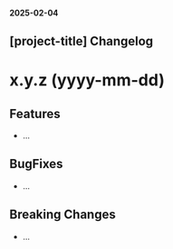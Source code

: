 #### 2025-02-04

## [project-title] Changelog

<a name="x.y.z"></a>

# x.y.z (yyyy-mm-dd)

## Features

- ...

 ## BugFixes

- ...

## Breaking Changes

- ...
